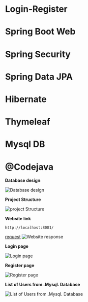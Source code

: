 # Login-Register 
# Spring Boot Web 
# Spring Security 
# Spring Data JPA
# Hibernate
# Thymeleaf
# Mysql DB
# @Codejava

**Database design**

![Database design](https://user-images.githubusercontent.com/20375942/173214967-b7a6ce91-99af-4c48-a681-21d4eefcfc46.png)

**Project Structure**

![project Structure](https://user-images.githubusercontent.com/20375942/173214937-8e3948c2-98ea-49fb-879b-4a6236901a5d.png)

**Website link**

```
http://localhost:8081/
```

[request](http://localhost:8081/)
![Website response](https://user-images.githubusercontent.com/20375942/173215231-012ffaa2-7a50-435a-841b-58e1052da135.png)

**Login page**

![Login page](https://user-images.githubusercontent.com/20375942/173215238-0cbd9ea1-134f-4585-9409-ff5a1a6a9cb7.png)

**Register page**

![Register page](https://user-images.githubusercontent.com/20375942/173215246-0c67e382-ff5e-484d-8d9a-84a8d6c22990.png)

**List of Users from .Mysql. Database**

![List of Users from .Mysql. Database](https://user-images.githubusercontent.com/20375942/173215259-fc21953d-486a-421d-bef9-5bc30ab70f81.png)
